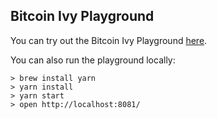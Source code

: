 ## Bitcoin Ivy Playground

You can try out the Bitcoin Ivy Playground [here](https://d2w65k0ltszbq7.cloudfront.net/bitcoin).

You can also run the playground locally:

```
> brew install yarn
> yarn install
> yarn start
> open http://localhost:8081/
```